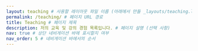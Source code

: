 ```yaml
---
layout: teaching # 사용할 레이아웃 파일 이름 (아래에서 만들 _layouts/teaching.liquid)
permalink: /teaching/ # 페이지 URL 경로
title: Teaching # 페이지 제목
description: 저의 교육 및 강의 경험 목록입니다. # 페이지 설명 (선택 사항)
nav: true # 상단 네비게이션 바에 표시할지 여부
nav_order: 5 # 네비게이션 바에서의 순서
---
```


<!-- 이 파일은 주로 front matter 설정을 담당합니다. -->
<!-- 실제 내용은 _layouts/teaching.liquid 파일에서 렌더링됩니다. -->

